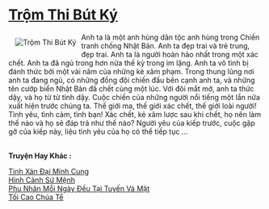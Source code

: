 <a href="https://truyentiki.com/trom-thi-but-ky.30585/" title="Trộm Thi Bút Ký"><h1>Trộm Thi Bút Ký</h1></a><div style="display:table"><img align="right" style="float: left; padding: 10px;" src="https://truyentiki.com/a/img/str/src/30585.jpg" alt="Trộm Thi Bút Ký">Anh ta là một anh hùng dân tộc anh hùng trong Chiến tranh chống Nhật Bản. Anh ta đẹp trai và trẻ trung, đẹp trai. Anh ta là người hoàn hảo nhất trong một xác chết. Anh ta đã ngủ trong hơn nửa thế kỷ trong im lặng. Anh ta vô tình bị đánh thức bởi một vài năm của những kẻ xâm phạm. Trong thung lũng nơi anh ta đang ngủ, có những đồng đội chiến đấu bên cạnh anh ta, và những tên cướp biển Nhật Bản đã chết cùng một lúc. Với đôi mắt mở, anh ta thức dậy, và họ từ từ tỉnh dậy. Cuộc chiến của những người nổi tiếng một lần nữa xuất hiện trước chúng ta. Thế giới ma, thế giới xác chết, thế giới loài người! Tình yêu, tình cảm, tình bạn! Xác chết, kẻ xâm lược sau khi chết, họ nên làm thế nào và họ sẽ đáp trả như thế nào? Người yêu của kiếp trước, cuộc gặp gỡ của kiếp này, liệu tình yêu của họ có thể tiếp tục ...</div><p><br><b>Truyện Hay Khác :</b></p><a href="https://truyentiki.com/tinh-xan-dai-minh-cung.30584/" alt="Tinh Xán Đại Minh Cung">Tinh Xán Đại Minh Cung</a><br/><a href="https://github.com/nownovels/top500/tree/master/truyenhay/33636/" alt="Hình Cảnh Sứ Mệnh">Hình Cảnh Sứ Mệnh</a><br/><a href="https://truyentiki.wordpress.com/2020/06/08/phu-nhan-moi-ngay-deu-tai-tuyen-va-mat/" alt="Phu Nhân Mỗi Ngày Đều Tại Tuyến Vả Mặt">Phu Nhân Mỗi Ngày Đều Tại Tuyến Vả Mặt</a><br/><a href="https://github.com/nownovels/truyenhay/tree/master/truyenhay/30489/README.md" alt="Tối Cao Chúa Tể">Tối Cao Chúa Tể</a><br/>